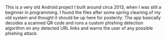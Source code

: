 This is a very old Android project I built around circa 2013, when I was still a beginner in programming. I found the files after some spring cleaning of my old system and thought it should be up here for posterity.
The app basically decodes a scanned QR code and runs a custom phishing detection algorithm on any detected URL links and warns the user of any possible phishing attack.
